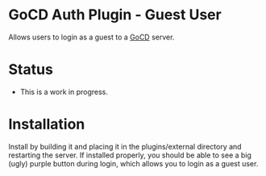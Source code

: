 # GoCD Auth Plugin - Guest User

Allows users to login as a guest to a [GoCD](https://www.go.cd) server.

# Status

* This is a work in progress.

# Installation

Install by building it and placing it in the plugins/external directory and restarting the server. If installed
properly, you should be able to see a big (ugly) purple button during login, which allows you to login as a guest
user.
